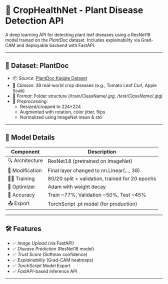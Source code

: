 # 🌿 CropHealthNet - Plant Disease Detection API

A deep learning API for detecting plant leaf diseases using a ResNet18 model trained on the *PlantDoc* dataset. Includes explainability via Grad-CAM and deployable backend with FastAPI.

---

## 📁 Dataset: PlantDoc

- 📦 *Source*: [PlantDoc Kaggle Dataset](https://www.kaggle.com/datasets/pratikkayal/plantdoc-dataset)
- 🌿 *Classes*: 38 real-world crop diseases (e.g., Tomato Leaf Curl, Apple Scab)
- 🧾 *Format*: Folder structure (/train/ClassName/*.jpg, /test/ClassName/*.jpg)
- 🧹 *Preprocessing*:
  - Resized/cropped to 224×224
  - Augmented with rotation, color jitter, flips
  - Normalized using ImageNet mean & std


---

## 🧠 Model Details

| Component | Description |
|----------|-------------|
| 🔍 Architecture | ResNet18 (pretrained on ImageNet) |
| 🧪 Modification | Final layer changed to nn.Linear(..., 38) |
| 🏋‍♂ Training | 80/20 split + validation, trained for 20 epochs |
| 🧠 Optimizer | Adam with weight decay |
| 🎯 Accuracy | Train ~77%, Validation ~50%, Test ~45% |
| 📤 Export | TorchScript .pt model (for production) |

---

## 🛠 Features

- ✅ *Image Upload* (via FastAPI)
- ✅ *Disease Prediction* (ResNet18 model)
- ✅ *Trust Score* (Softmax confidence)
- ✅ *Explainability* (Grad-CAM heatmaps)
- ✅ *TorchScript* Model Export
- ✅ *FastAPI*-based Inference API

---
